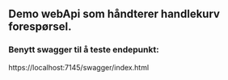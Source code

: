 ## Demo webApi som håndterer handlekurv forespørsel.
### Benytt swagger til å teste endepunkt: 
https://localhost:7145/swagger/index.html
